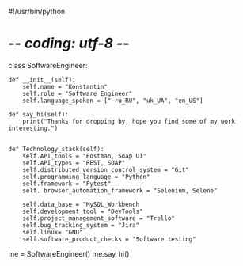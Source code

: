 
#!/usr/bin/python
# -*- coding: utf-8 -*-
class SoftwareEngineer:

    def __init__(self):
        self.name = "Konstantin"
        self.role = "Software Engineer"
        self.language_spoken = [" ru_RU", "uk_UA", "en_US"]

    def say_hi(self):
        print("Thanks for dropping by, hope you find some of my work interesting.")


    def Technology_stack(self):
        self.API_tools = "Postman, Soap UI"
        self.API_types = "REST, SOAP"
        self.distributed_version_control_system = "Git"
        self.programming_language = "Python"
        self.framework = "Pytest"
        self. browser_automation_framework = "Selenium, Selene"
     
        self.data_base = "MySQL_Workbench
        self.development_tool = "DevTools"
        self.project_management_software = "Trello"
        self.bug_tracking_system = "Jira"
        self.linux= "GNU"
        self.software_product_checks = "Software testing"

me = SoftwareEngineer()
me.say_hi()







